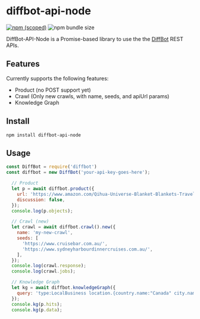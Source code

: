 # diffbot-api-node

[![npm (scoped)](https://img.shields.io/npm/v/diffbot-api-node.svg)](https://www.npmjs.com/package/diffbot-api-node)
![npm bundle size](https://img.shields.io/bundlephobia/min/diffbot-api-node?label=minified%20size)

DiffBot-API-Node is a Promise-based library to use the the [DiffBot](https://www.diffbot.com/) REST APIs.

## Features

Currently supports the following features:
* Product (no POST support yet)
* Crawl (Only new crawls, with name, seeds, and apiUrl params)
* Knowledge Graph

## Install

    npm install diffbot-api-node

## Usage

```javascript
const DiffBot = require('diffbot')
const diffbot = new DiffBot('your-api-key-goes-here');

  // Product
  let p = await diffbot.product({
    url: 'https://www.amazon.com/Qihua-Universe-Blanket-Blankets-Travelling/dp/B074J5CYTJ',
    discussion: false,
  });
  console.log(p.objects);

  // Crawl (new)
  let crawl = await diffbot.crawl().new({
    name: 'my-new-crawl',
    seeds: [
      'https://www.cruisebar.com.au/',
      'https://www.sydneyharbourdinnercruises.com.au/',
    ],
  });
  console.log(crawl.response);
  console.log(crawl.jobs);

  // Knowledge Graph
  let kg = await diffbot.knowledgeGraph({
    query: 'type:LocalBusiness location.{country.name:"Canada" city.name:"Ottawa" isCurrent:true}'
  });
  console.kg(p.hits);
  console.kg(p.data);
```
